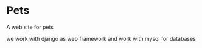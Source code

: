 # Pets
A web site for pets

we work with django as web framework and work with mysql for databases

